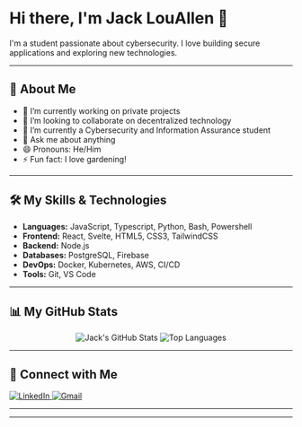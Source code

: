 # Hi there, I'm Jack LouAllen 👋

I'm a student passionate about cybersecurity. I love building secure applications and exploring new technologies.

---

## 🚀 About Me

* 🔭 I’m currently working on private projects
* 👯 I’m looking to collaborate on decentralized technology
* 🌱 I’m currently a Cybersecurity and Information Assurance student
* 💬 Ask me about anything
* 😄 Pronouns: He/Him
* ⚡ Fun fact: I love gardening!

---

## 🛠️ My Skills & Technologies

* **Languages:** JavaScript, Typescript, Python, Bash, Powershell
* **Frontend:** React, Svelte, HTML5, CSS3, TailwindCSS
* **Backend:** Node.js
* **Databases:** PostgreSQL, Firebase
* **DevOps:** Docker, Kubernetes, AWS, CI/CD
* **Tools:** Git, VS Code

---

## 📊 My GitHub Stats

<p align="center">
  <img src="https://github-readme-stats.vercel.app/api?username=JackLouAllen&show_icons=true&theme=radical" alt="Jack's GitHub Stats" />
  <img src="https://github-readme-stats.vercel.app/api/top-langs/?username=JackLouAllen&layout=compact&theme=radical" alt="Top Languages" />
</p>

---

## 🔗 Connect with Me

<p align="left">
  <a href="https://linkedin.com/in/JackLouAllen" target="_blank">
    <img src="https://img.shields.io/badge/LinkedIn-%230077B5.svg?&style=for-the-badge&logo=linkedin&logoColor=white" alt="LinkedIn"/>
  </a>
  <a href="mailto:githubContact@jacklouallen.info" target="_blank">
    <img src="https://img.shields.io/badge/Gmail-D14836?style=for-the-badge&logo=gmail&logoColor=white" alt="Gmail"/>
  </a>
</p>

---

---

